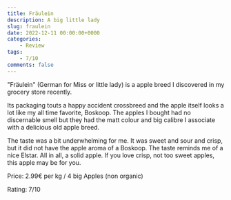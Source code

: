 ```yaml
---
title: Fräulein
description: A big little lady
slug: fraulein
date: 2022-12-11 00:00:00+0000
categories:
    - Review
tags:
    - 7/10
comments: false
---
```


"Fräulein" (German for Miss or little lady) is a apple breed I discovered in my grocery store recently.

Its packaging touts a happy accident crossbreed and the apple itself looks a lot like my all time favorite, Boskoop. The apples I bought had no discernable smell but they had the matt colour and big calibre I associate with a delicious old apple breed.

The taste was a bit underwhelming for me. It was sweet and sour and crisp, but it did not have the apple aroma of a Boskoop. The taste reminds me of a nice Elstar. All in all, a solid apple. If you love crisp, not too sweet apples, this apple may be for you.


Price: 2.99€ per kg / 4 big Apples (non organic)

Rating: 7/10
